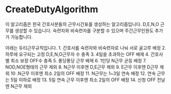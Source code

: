 # CreateDutyAlgorithm

이 알고리즘은 한국 간호사분들의 근무시간표를 생성하는 알고리즘입니다. D,E,N,O 근무를 생성할 수 있습니다.
숙련자와 비숙련자를 구분할 수 있으며 주간근무인원도 추가가 가능합니다.

아래는 듀티근무규칙입니다.
    1. 간호사를 숙련자와 비숙련자로 나눠 서로 골고루 배정
    2. 하루에 요구되는 고정 D,E,N,O근무자 수 충족
    3. 4일을 초과하는 OFF 배제
    4. 간호사별 최소 보장 OFF수 충족
    5. 퐁당퐁당 근무 배제
    6. 1인당 N근무 균등 배정
    7. NOD,NOE형태의 근무 제외
    8. N근무 이후엔 D,E근무 제외
    9. E근무 이후엔 D근무 제외
    10 .N근무 이후엔 최소 2일의 OFF 배정
    11. N근무는 1~3일 연속 배정
    12. 연속 근무는 5일 이하로 배정
    13. 5일 연속 근무 이후엔 최소 2일의 OFF 배정
    14. 신청 OFF 전날엔  N근무 제외
     
   
